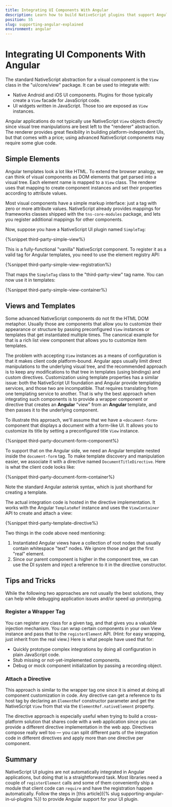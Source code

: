 ```yaml
---
title: Integrating UI Components With Angular
description: Learn how to build NativeScript plugins that support Angular, and that integrate with NativeScript’s standard set of user interface components.
position: 55
slug: supporting-angular-explained
environment: angular
---
```


# Integrating UI Components With Angular

The standard NativeScript abstraction for a visual component is the `View` class in the "ui/core/view" package. It can be used to integrate with:

* Native Android and iOS UI components. Plugins for those typically create a `View` facade for JavaScript code.
* UI widgets written in JavaScript. Those too are exposed as `View` instances.

Angular applications do not typically use NativeScript `View` objects directly since visual tree manipulations are best left to the "renderer" abstraction. The renderer provides great flexibility in building platform-independent UIs, but that comes with a price; using advanced NativeScript components may require some glue code.

## Simple Elements

Angular templates look a lot like HTML. To extend the browser analogy, we can think of visual components as DOM elements that get parsed into a visual tree. Each element name is mapped to a `View` class. The renderer uses that mapping to create component instances and set their properties according to attribute values.

Most visual components have a simple markup interface: just a tag with zero or more attribute values. NativeScript already provides mappings for frameworks classes shipped with the `tns-core-modules` package, and lets you register additional mappings for other components.

Now, suppose you have a NativeScript UI plugin named `SimpleTag`:

{%snippet third-party-simple-view%}

This is a fully-functional "vanilla" NativeScript component. To register it as a valid tag for Angular templates, you need to use the element registry API:

{%snippet third-party-simple-view-registration%}

That maps the `SimpleTag` class to the "third-party-view" tag name. You can now use it in templates:

{%snippet third-party-simple-view-container%}

## Views and Templates

Some advanced NativeScript components do not fit the HTML DOM metaphor. Usually those are components that allow you to customize their appearance or structure by passing preconfigured `View` instances or templates that get instantiated multiple times. The canonical example for that is a rich list view component that allows you to customize item templates.

The problem with accepting `View` instances as a means of configuration is that it makes client code platform-bound. Angular apps usually limit direct manipulations to the underlying visual tree, and the recommended approach is to keep any modifications to that tree in templates (using bindings) and custom directives. Customization using template properties has a similar issue: both the NativeScript UI foundation and Angular provide templating services, and those two are incompatible. That requires translating from one templating service to another. That is why the best approach when integrating such components is to provide a wrapper component or directive that creates an **Angular** "view" from an **Angular** template, and then passes it to the underlying component.

To illustrate this approach, we'll assume that we have a `<document-form>` component that displays a document with a form-like UI. It allows you to customize its title by setting a preconfigured title `View` instance.

{%snippet third-party-document-form-component%}

To support that on the Angular side, we need an Angular template nested inside the `document-form` tag. To make template discovery and manipulation easier, we associate it with a directive named `DocumentTitleDirective`. Here is what the client code looks like:

{%snippet third-party-document-form-container%}

Note the standard Angular asterisk syntax, which is just shorthand for creating a template.

The actual integration code is hosted in the directive implementation. It works with the Angular `TemplateRef` instance and uses the `ViewContainer` API to create and attach a view:

{%snippet third-party-template-directive%}

Two things in the code above need mentioning:

1. Instantiated Angular views have a collection of root nodes that usually contain whitespace "text" nodes. We ignore those and get the first "real" element.
2. Since our parent component is higher in the component tree, we can use the DI system and inject a reference to it in the directive constructor.

## Tips and Tricks

While the following two approaches are not usually the best solutions, they can help while debugging application issues and/or speed up prototyping.

### Register a Wrapper Tag

You can register any class for a given tag, and that gives you a valuable injection mechanism. You can wrap certain components in your own View instance and pass that to the `registerElement` API. (Hint: for easy wrapping, just inherit from the real view.) Here is what people have used that for:

* Quickly prototype complex integrations by doing all configuration in plain JavaScript code.
* Stub missing or not-yet-implemented components.
* Debug or mock component initialization by passing a recording object.

### Attach a Directive

This approach is similar to the wrapper tag one since it is aimed at doing all component customization in code. Any directive can get a reference to its host tag by declaring an `ElementRef` constructor parameter and get the NativeScript `View` from that via the `ElementRef.nativeElement` property.

The directive approach is especially useful when trying to build a cross-platform solution that shares code with a web application since you can provide a different directive implementation in the web app. Directives compose really well too &mdash; you can split different parts of the integration code in different directives and apply more than one directive per component. 

## Summary

NativeScript UI plugins are not automatically integrated in Angular applications, but doing that is a straightforward task. Most libraries need a couple of `registerElement` calls and some of them conveniently ship a module that client code can `require` and have the registration happen automatically. Follow the steps in [this article]({% slug supporting-angular-in-ui-plugins %}) to provide Angular support for your UI plugin.
